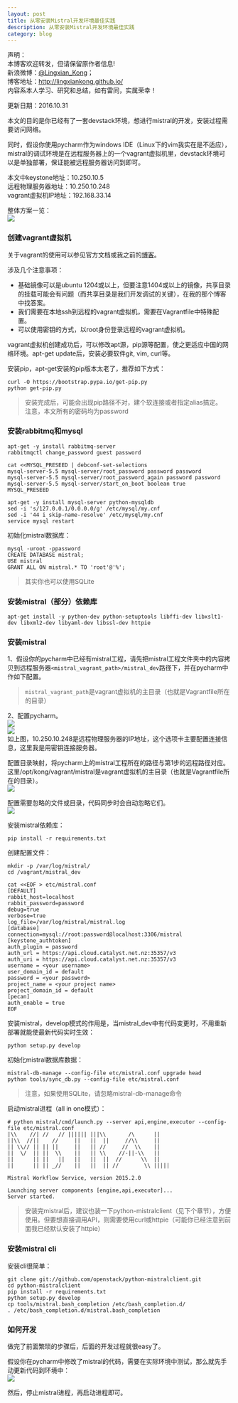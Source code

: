 ```yaml
---
layout: post
title: 从零安装Mistral开发环境最佳实践
description: 从零安装Mistral开发环境最佳实践
category: blog
---
```


声明：  
本博客欢迎转发，但请保留原作者信息!  
新浪微博：[@Lingxian_Kong](http://weibo.com/lingxiankong)；   
博客地址：<http://lingxiankong.github.io/>  
内容系本人学习、研究和总结，如有雷同，实属荣幸！

更新日期：2016.10.31

本文的目的是你已经有了一套devstack环境，想进行mistral的开发，安装过程需要访问网络。

同时，假设你使用pycharm作为windows IDE（Linux下的vim我实在是不适应），mistral的调试环境是在远程服务器上的一个vagrant虚拟机里，devstack环境可以是单独部署，保证能被远程服务器访问到即可。

本文中keystone地址：10.250.10.5  
远程物理服务器地址：10.250.10.248  
vagrant虚拟机IP地址：192.168.33.14

整体方案一览：  
![](/images/2015-06-28-install-mistral-from-scratch/6.png)  

### 创建vagrant虚拟机
关于vagrant的使用可以参见官方文档或我之前的[博客](http://lingxiankong.github.io/blog/2014/09/29/vagrant-and-docker/)。

涉及几个注意事项：

* 基础镜像可以是ubuntu 1204或以上，但要注意1404或以上的镜像，共享目录的挂载可能会有问题（而共享目录是我们开发调试的关键），在我的那个博客中找答案。
* 我们需要在本地ssh到远程的vagrant虚拟机，需要在Vagrantfile中特殊配置。
* 可以使用密钥的方式，以root身份登录远程的vagrant虚拟机。

vagrant虚拟机创建成功后，可以修改apt源，pip源等配置，使之更适应中国的网络环境。apt-get update后，安装必要软件git, vim, curl等。

安装pip，apt-get安装的pip版本太老了，推荐如下方式：

    curl -O https://bootstrap.pypa.io/get-pip.py
    python get-pip.py

> 安装完成后，可能会出现pip路径不对，建个软连接或者指定alias搞定。  
> 注意，本文所有的密码均为password

### 安装rabbitmq和mysql

    apt-get -y install rabbitmq-server
    rabbitmqctl change_password guest password
    
    cat <<MYSQL_PRESEED | debconf-set-selections
    mysql-server-5.5 mysql-server/root_password password password
    mysql-server-5.5 mysql-server/root_password_again password password
    mysql-server-5.5 mysql-server/start_on_boot boolean true
    MYSQL_PRESEED
    
    apt-get -y install mysql-server python-mysqldb
    sed -i 's/127.0.0.1/0.0.0.0/g' /etc/mysql/my.cnf
    sed -i '44 i skip-name-resolve' /etc/mysql/my.cnf
    service mysql restart

初始化mistral数据库：

    mysql -uroot -ppassword    
    CREATE DATABASE mistral;
    USE mistral
    GRANT ALL ON mistral.* TO 'root'@'%';

> 其实你也可以使用SQLite

### 安装mistral（部分）依赖库

    apt-get install -y python-dev python-setuptools libffi-dev libxslt1-dev libxml2-dev libyaml-dev libssl-dev httpie

### 安装mistral
1、假设你的pycharm中已经有mistral工程，请先把mistral工程文件夹中的内容拷贝到远程服务器`<mistral_vagrant_path>/mistral_dev`路径下，并在pycharm中作如下配置。

> `mistral_vagrant_path`是vagrant虚拟机的主目录（也就是Vagrantfile所在的目录）

2、配置pycharm。    
![](/images/2015-06-28-install-mistral-from-scratch/1.png)  
![](/images/2015-06-28-install-mistral-from-scratch/2.png)  
如上图，10.250.10.248是远程物理服务器的IP地址，这个选项卡主要配置连接信息，这里我是用密钥连接服务器。

配置目录映射，将pycharm上的mistral工程所在的路径与第1步的远程路径对应。这里/opt/kong/vagrant/mistral是vagrant虚拟机的主目录（也就是Vagrantfile所在的目录）。  
![](/images/2015-06-28-install-mistral-from-scratch/3.png)  

配置需要忽略的文件或目录，代码同步时会自动忽略它们。  
![](/images/2015-06-28-install-mistral-from-scratch/4.png)  


安装mistral依赖库：

    pip install -r requirements.txt

创建配置文件：

    mkdir -p /var/log/mistral/ 
    cd /vagrant/mistral_dev
    
    cat <<EOF > etc/mistral.conf
    [DEFAULT]
    rabbit_host=localhost
    rabbit_password=password
    debug=true
    verbose=true
    log_file=/var/log/mistral/mistral.log
    [database]
    connection=mysql://root:password@localhost:3306/mistral
    [keystone_authtoken]
    auth_plugin = password
    auth_url = https://api.cloud.catalyst.net.nz:35357/v3
    auth_uri = https://api.cloud.catalyst.net.nz:35357/v3
    username = <your username>
    user_domain_id = default
    password = <your password>
    project_name = <your project name>
    project_domain_id = default
    [pecan]
    auth_enable = true
    EOF

安装mistral，develop模式的作用是，当mistral_dev中有代码变更时，不用重新部署就能使最新代码实时生效：

    python setup.py develop

初始化mistral数据库数据：

    mistral-db-manage --config-file etc/mistral.conf upgrade head
    python tools/sync_db.py --config-file etc/mistral.conf

> 注意，如果使用SQLite，请忽略mistral-db-manage命令

启动mistral进程（all in one模式）：

    # python mistral/cmd/launch.py --server api,engine,executor --config-file etc/mistral.conf
    |\\    //| //   // |||||| |||\\       /\      ||
    ||\\  //||    //     ||   ||  ||     //\\     ||
    || \\// || || ||     ||   || //     //  \\    ||
    ||  \/  || ||  \\    ||   || \\    //-||-\\   ||
    ||      || ||   ||   ||   ||  ||  //      \\  ||
    ||      || || _//    ||   ||  || //        \\ |||||
    
    Mistral Workflow Service, version 2015.2.0
    
    Launching server components [engine,api,executor]...
    Server started.

> 安装完mistral后，建议也装一下python-mistralclient（见下个章节），方便使用。但要想直接调用API，则需要使用curl或httpie（可能你已经注意到前面我已经默认安装了httpie）

### 安装mistral cli
安装cli很简单：

    git clone git://github.com/openstack/python-mistralclient.git
    cd python-mistralclient
    pip install -r requirements.txt
    python setup.py develop
    cp tools/mistral.bash_completion /etc/bash_completion.d/
    . /etc/bash_completion.d/mistral.bash_completion

### 如何开发
做完了前面繁琐的步骤后，后面的开发过程就很easy了。

假设你在pycharm中修改了mistral的代码，需要在实际环境中测试，那么就先手动更新代码到环境中：  
![](/images/2015-06-28-install-mistral-from-scratch/5.png)  

然后，停止mistral进程，再启动进程即可。